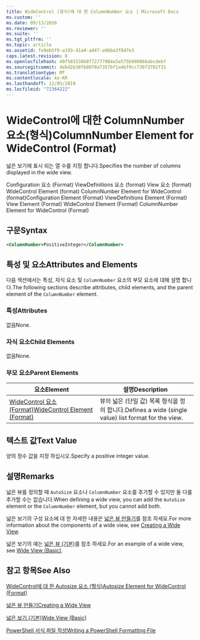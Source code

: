 ```yaml
---
title: WideControl (형식)에 대 한 ColumnNumber 요소 | Microsoft Docs
ms.custom: ''
ms.date: 09/13/2016
ms.reviewer: ''
ms.suite: ''
ms.tgt_pltfrm: ''
ms.topic: article
ms.assetid: fe9eb5f9-a193-41a4-ad47-a96ba3f8d7e3
caps.latest.revision: 8
ms.openlocfilehash: 49f501538b8f72777984a5e575b999866abcdebf
ms.sourcegitcommit: debd2b38fb8070a7357bf1a4bf9cc736f3702f31
ms.translationtype: MT
ms.contentlocale: ko-KR
ms.lasthandoff: 12/05/2019
ms.locfileid: "72364222"
---
```

# <a name="columnnumber-element-for-widecontrol-format"></a><span data-ttu-id="30550-102">WideControl에 대한 ColumnNumber 요소(형식)</span><span class="sxs-lookup"><span data-stu-id="30550-102">ColumnNumber Element for WideControl (Format)</span></span>

<span data-ttu-id="30550-103">넓은 보기에 표시 되는 열 수를 지정 합니다.</span><span class="sxs-lookup"><span data-stu-id="30550-103">Specifies the number of columns displayed in the wide view.</span></span>

<span data-ttu-id="30550-104">Configuration 요소 (Format) ViewDefinitions 요소 (format) View 요소 (format) WideControl Element (format) ColumnNumber Element for WideControl (format)</span><span class="sxs-lookup"><span data-stu-id="30550-104">Configuration Element (Format) ViewDefinitions Element (Format) View Element (Format) WideControl Element (Format) ColumnNumber Element for WideControl (Format)</span></span>

## <a name="syntax"></a><span data-ttu-id="30550-105">구문</span><span class="sxs-lookup"><span data-stu-id="30550-105">Syntax</span></span>

```xml
<ColumnNumber>PositiveInteger</ColumnNumber>
```

## <a name="attributes-and-elements"></a><span data-ttu-id="30550-106">특성 및 요소</span><span class="sxs-lookup"><span data-stu-id="30550-106">Attributes and Elements</span></span>

<span data-ttu-id="30550-107">다음 섹션에서는 특성, 자식 요소 및 `ColumnNumber` 요소의 부모 요소에 대해 설명 합니다.</span><span class="sxs-lookup"><span data-stu-id="30550-107">The following sections describe attributes, child elements, and the parent element of the `ColumnNumber` element.</span></span>

### <a name="attributes"></a><span data-ttu-id="30550-108">특성</span><span class="sxs-lookup"><span data-stu-id="30550-108">Attributes</span></span>

<span data-ttu-id="30550-109">없음</span><span class="sxs-lookup"><span data-stu-id="30550-109">None.</span></span>

### <a name="child-elements"></a><span data-ttu-id="30550-110">자식 요소</span><span class="sxs-lookup"><span data-stu-id="30550-110">Child Elements</span></span>

<span data-ttu-id="30550-111">없음</span><span class="sxs-lookup"><span data-stu-id="30550-111">None.</span></span>

### <a name="parent-elements"></a><span data-ttu-id="30550-112">부모 요소</span><span class="sxs-lookup"><span data-stu-id="30550-112">Parent Elements</span></span>

|<span data-ttu-id="30550-113">요소</span><span class="sxs-lookup"><span data-stu-id="30550-113">Element</span></span>|<span data-ttu-id="30550-114">설명</span><span class="sxs-lookup"><span data-stu-id="30550-114">Description</span></span>|
|-------------|-----------------|
|[<span data-ttu-id="30550-115">WideControl 요소 (Format)</span><span class="sxs-lookup"><span data-stu-id="30550-115">WideControl Element (Format)</span></span>](./widecontrol-element-format.md)|<span data-ttu-id="30550-116">뷰의 넓은 (단일 값) 목록 형식을 정의 합니다.</span><span class="sxs-lookup"><span data-stu-id="30550-116">Defines a wide (single value) list format for the view.</span></span>|

## <a name="text-value"></a><span data-ttu-id="30550-117">텍스트 값</span><span class="sxs-lookup"><span data-stu-id="30550-117">Text Value</span></span>

<span data-ttu-id="30550-118">양의 정수 값을 지정 하십시오.</span><span class="sxs-lookup"><span data-stu-id="30550-118">Specify a positive integer value.</span></span>

## <a name="remarks"></a><span data-ttu-id="30550-119">설명</span><span class="sxs-lookup"><span data-stu-id="30550-119">Remarks</span></span>

<span data-ttu-id="30550-120">넓은 뷰를 정의할 때 `AutoSize` 요소나 `ColumnNumber` 요소를 추가할 수 있지만 둘 다를 추가할 수는 없습니다.</span><span class="sxs-lookup"><span data-stu-id="30550-120">When defining a wide view, you can add the `AutoSize` element or the `ColumnNumber` element, but you cannot add both.</span></span>

<span data-ttu-id="30550-121">넓은 보기의 구성 요소에 대 한 자세한 내용은 [넓은 뷰 만들기](./creating-a-wide-view.md)를 참조 하세요.</span><span class="sxs-lookup"><span data-stu-id="30550-121">For more information about the components of a wide view, see [Creating a Wide View](./creating-a-wide-view.md).</span></span>

<span data-ttu-id="30550-122">넓은 보기의 예는 [넓은 뷰 (기본)](./wide-view-basic.md)를 참조 하세요.</span><span class="sxs-lookup"><span data-stu-id="30550-122">For an example of a wide view, see [Wide View (Basic)](./wide-view-basic.md).</span></span>

## <a name="see-also"></a><span data-ttu-id="30550-123">참고 항목</span><span class="sxs-lookup"><span data-stu-id="30550-123">See Also</span></span>

[<span data-ttu-id="30550-124">WideControl에 대 한 Autosize 요소 (형식)</span><span class="sxs-lookup"><span data-stu-id="30550-124">Autosize Element for WideControl (Format)</span></span>](./autosize-element-for-widecontrol-format.md)

[<span data-ttu-id="30550-125">넓은 뷰 만들기</span><span class="sxs-lookup"><span data-stu-id="30550-125">Creating a Wide View</span></span>](./creating-a-wide-view.md)

[<span data-ttu-id="30550-126">넓은 보기 (기본)</span><span class="sxs-lookup"><span data-stu-id="30550-126">Wide View (Basic)</span></span>](./wide-view-basic.md)

[<span data-ttu-id="30550-127">PowerShell 서식 파일 작성</span><span class="sxs-lookup"><span data-stu-id="30550-127">Writing a PowerShell Formatting File</span></span>](./writing-a-powershell-formatting-file.md)
